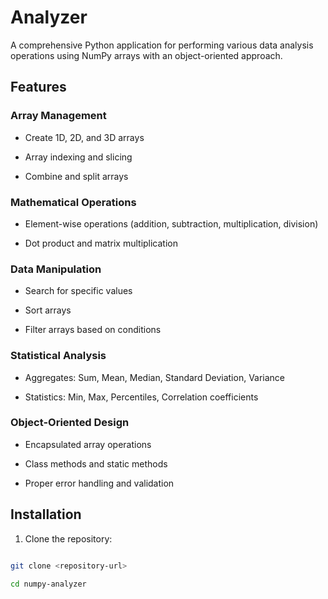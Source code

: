 # Analyzer


A comprehensive Python application for performing various data analysis operations using NumPy arrays with an object-oriented approach.



## Features



### Array Management

- Create 1D, 2D, and 3D arrays

- Array indexing and slicing

- Combine and split arrays



### Mathematical Operations

- Element-wise operations (addition, subtraction, multiplication, division)

- Dot product and matrix multiplication



### Data Manipulation

- Search for specific values

- Sort arrays

- Filter arrays based on conditions



### Statistical Analysis

- Aggregates: Sum, Mean, Median, Standard Deviation, Variance

- Statistics: Min, Max, Percentiles, Correlation coefficients



### Object-Oriented Design

- Encapsulated array operations

- Class methods and static methods

- Proper error handling and validation



## Installation



1. Clone the repository:

```bash

git clone <repository-url>

cd numpy-analyzer
